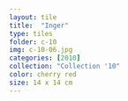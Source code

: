 ```yaml
---
layout: tile
title:  "Inger"
type: tiles
folder: c-10
img: c-10-06.jpg
categories: [2010]
collection: "Collection '10"
color: cherry red
size: 14 x 14 cm
---
```



